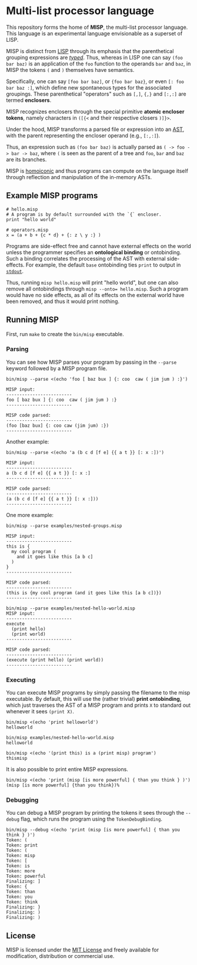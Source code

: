 # Multi-list processor language

This repository forms the home of **MISP**, the multi-list processor language. This language
is an experimental language envisionable as a superset of LISP.

MISP is distinct from [LISP](https://en.wikipedia.org/wiki/Lisp_(programming_language)) through
its emphasis that the parenthetical grouping expressions are [*typed*](https://en.wikipedia.org/wiki/Type_theory).
Thus, whereas in LISP one can say `(foo bar baz)` is an application of the `foo` function to the
operands `bar` and `baz`, in MISP the tokens `(` and `)` themselves have semantics.

Specifically, one can say `[foo bar baz]`, or `{foo bar baz}`, or even `[: foo bar baz :]`, which
define new spontaneous types for the associated groupings. These parenthetical
"operators" such as `[,]`, `{,}` and `[:,:]` are termed **enclosers**.

MISP recognizes enclosers through the special primitive **atomic encloser tokens**,
namely characters in `([{<` and their respective closers `)]}>`. 

Under the hood, MISP transforms a parsed file or expression into an [AST](https://en.wikipedia.org/wiki/Abstract_syntax_tree),
with the parent representing the encloser operand (e.g., `[:,:]`).

Thus, an expression such as `(foo bar baz)` is actually parsed as `( -> foo -> bar -> baz`,
where `(` is seen as the parent of a tree and `foo`, `bar` and `baz` are its branches.

MISP is [homoiconic](https://en.wikipedia.org/wiki/Homoiconicity) and thus programs
can compute on the language itself through reflection and manipulation of the in-memory ASTs.

## Example MISP programs


```
# hello.misp
# A program is by default surrounded with the `{` encloser.
print "hello world"
```

```
# operators.misp
x = (a + b + {c * d} + {: z \ y :} )
```

Programs are side-effect free and cannot have external effects on the world unless
the programmer specifies an **ontological binding** or ontobinding. Such a binding correlates
the processing of the AST with external side-effects. For example, the
default `base` ontobinding ties `print` to output in [`stdout`](https://en.wikipedia.org/wiki/Standard_streams).

Thus, running `misp hello.misp` will print "hello world", but one
can also remove all ontobindings through `misp --onto= hello.misp`. Such
a program would have no side effects, as all of its effects on the external
world have been removed, and thus it would print nothing.

## Running MISP

First, run `make` to create the `bin/misp` executable.

### Parsing

You can see how MISP parses your program by passing in the `--parse` keyword
followed by a MISP program file.

```
bin/misp --parse <(echo 'foo [ baz bux ] {: coo  caw ( jim jum ) :}')

MISP input:
-------------------------
foo [ baz bux ] {: coo  caw ( jim jum ) :}
-------------------------

MISP code parsed:
-------------------------
(foo [baz bux] {: coo caw (jim jum) :})
-------------------------
```

Another example:

```
bin/misp --parse <(echo 'a (b c d [f e] {{ a t }} [: x :])')

MISP input:
-------------------------
a (b c d [f e] {{ a t }} [: x :]
-------------------------

MISP code parsed:
-------------------------
(a (b c d [f e] {{ a t }} [: x :]))
-------------------------
```

One more example:

```
bin/misp --parse examples/nested-groups.misp

MISP input:
-------------------------
this is {
  my cool program (
    and it goes like this [a b c]
  )
}
-------------------------

MISP code parsed:
-------------------------
(this is {my cool program (and it goes like this [a b c])})
-------------------------
```

```
bin/misp --parse examples/nested-hello-world.misp
MISP input:
-------------------------
execute
  (print hello)
  (print world)
-------------------------

MISP code parsed:
-------------------------
(execute (print hello) (print world))
-------------------------
```

### Executing

You can execute MISP programs by simply passing the filename to the misp executable.
By default, this will use the (rather trivial) **print ontobinding**, which just
traverses the AST of a MISP program and prints `X` to standard out whenever
it sees `(print X)`.

```
bin/misp <(echo 'print helloworld')
helloworld
```

```
bin/misp examples/nested-hello-world.misp
helloworld
```

```
bin/misp <(echo '(print this) is a (print misp) program')
thismisp
```

It is also possible to print entire MISP expressions.

```
bin/misp <(echo 'print (misp [is more powerful] { than you think } )')
(misp [is more powerful] {than you think})%
```

### Debugging

You can debug a MISP program by printing the tokens it sees through the `--debug` flag, which
runs the program using the `TokenDebugBinding`.

```
bin/misp --debug <(echo 'print (misp [is more powerful] { than you think } )')
Token: (
Token: print
Token: (
Token: misp
Token: [
Token: is
Token: more
Token: powerful
Finalizing: ]
Token: {
Token: than
Token: you
Token: think
Finalizing: }
Finalizing: )
Finalizing: )
```

## License

MISP is licensed under the [MIT License](LICENSE) and freely available for modification,
distribution or commercial use.

